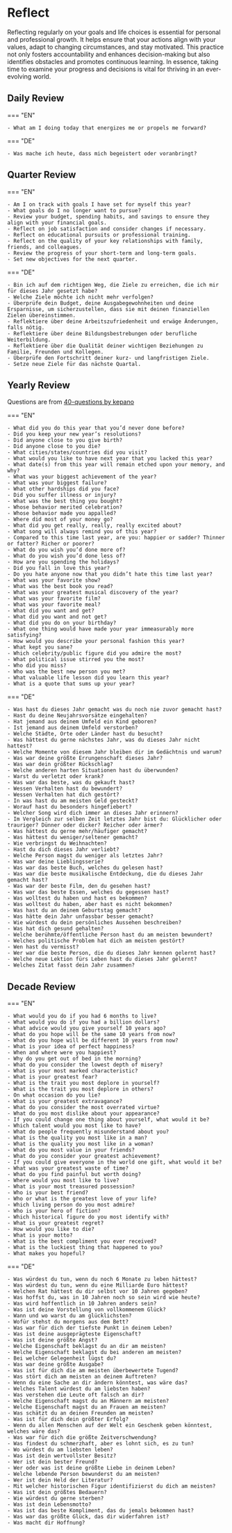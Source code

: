 # Reflect

Reflecting regularly on your goals and life choices is essential for personal and professional growth. It helps ensure that your actions align with your values, adapt to changing circumstances, and stay motivated. This practice not only fosters accountability and enhances decision-making but also identifies obstacles and promotes continuous learning. In essence, taking time to examine your progress and decisions is vital for thriving in an ever-evolving world.

## Daily Review

=== "EN"

    - What am I doing today that energizes me or propels me forward?

=== "DE"

    - Was mache ich heute, dass mich begeistert oder voranbringt?

## Quarter Review

=== "EN"

    - Am I on track with goals I have set for myself this year?
    - What goals do I no longer want to pursue?
    - Review your budget, spending habits, and savings to ensure they align with your financial goals.
    - Reflect on job satisfaction and consider changes if necessary.
    - Reflect on educational pursuits or professional training.
    - Reflect on the quality of your key relationships with family, friends, and colleagues.
    - Review the progress of your short-term and long-term goals.
    - Set new objectives for the next quarter.

=== "DE"

    - Bin ich auf dem richtigen Weg, die Ziele zu erreichen, die ich mir für dieses Jahr gesetzt habe?
    - Welche Ziele möchte ich nicht mehr verfolgen?
    - Überprüfe dein Budget, deine Ausgabegewohnheiten und deine Ersparnisse, um sicherzustellen, dass sie mit deinen finanziellen Zielen übereinstimmen.
    - Reflektiere über deine Arbeitszufriedenheit und erwäge Änderungen, falls nötig.
    - Reflektiere über deine Bildungsbestrebungen oder berufliche Weiterbildung.
    - Reflektiere über die Qualität deiner wichtigen Beziehungen zu Familie, Freunden und Kollegen.
    - Überprüfe den Fortschritt deiner kurz- und langfristigen Ziele.
    - Setze neue Ziele für das nächste Quartal.

## Yearly Review

Questions are from [40-questions by kepano](https://github.com/kepano/40-questions)

=== "EN"

    - What did you do this year that you’d never done before?
    - Did you keep your new year’s resolutions?
    - Did anyone close to you give birth?
    - Did anyone close to you die?
    - What cities/states/countries did you visit?
    - What would you like to have next year that you lacked this year?
    - What date(s) from this year will remain etched upon your memory, and why?
    - What was your biggest achievement of the year?
    - What was your biggest failure?
    - What other hardships did you face?
    - Did you suffer illness or injury?
    - What was the best thing you bought?
    - Whose behavior merited celebration?
    - Whose behavior made you appalled?
    - Where did most of your money go?
    - What did you get really, really, really excited about?
    - What song will always remind you of this year?
    - Compared to this time last year, are you: happier or sadder? Thinner or fatter? Richer or poorer?
    - What do you wish you’d done more of?
    - What do you wish you’d done less of?
    - How are you spending the holidays?
    - Did you fall in love this year?
    - Do you hate anyone now that you didn’t hate this time last year?
    - What was your favorite show?
    - What was the best book you read?
    - What was your greatest musical discovery of the year?
    - What was your favorite film?
    - What was your favorite meal?
    - What did you want and get?
    - What did you want and not get?
    - What did you do on your birthday?
    - What one thing would have made your year immeasurably more satisfying?
    - How would you describe your personal fashion this year?
    - What kept you sane?
    - Which celebrity/public figure did you admire the most?
    - What political issue stirred you the most?
    - Who did you miss?
    - Who was the best new person you met?
    - What valuable life lesson did you learn this year?
    - What is a quote that sums up your year?

=== "DE"

    - Was hast du dieses Jahr gemacht was du noch nie zuvor gemacht hast?
    - Hast du deine Neujahrsvorsätze eingehalten?
    - Hat jemand aus deinem Umfeld ein Kind geboren?
    - Ist jemand aus deinem Umfeld verstorben?
    - Welche Städte, Orte oder Länder hast du besucht?
    - Was hättest du gerne nächstes Jahr, was du dieses Jahr nicht hattest?
    - Welche Momente von diesem Jahr bleiben dir im Gedächtnis und warum?
    - Was war deine größte Errungenschaft dieses Jahr?
    - Was war dein größter Rückschlag?
    - Welche anderen harten Situationen hast du überwunden?
    - Warst du verletzt oder krank?
    - Was war das beste, was du gekauft hast?
    - Wessen Verhalten hast du bewundert?
    - Wessen Verhalten hat dich gestört?
    - In was hast du am meisten Geld gesteckt?
    - Worauf hast du besonders hingefiebert?
    - Welcher Song wird dich immer an dieses Jahr erinnern?
    - Im Vergleich zur selben Zeit letztes Jahr bist du: Glücklicher oder trauriger? Dünner oder dicker? Reicher oder ärmer?
    - Was hättest du gerne mehr/häufiger gemacht?
    - Was hättest du weniger/seltener gemacht?
    - Wie verbringst du Weihnachten?
    - Hast du dich dieses Jahr verliebt?
    - Welche Person magst du weniger als letztes Jahr?
    - Was war deine Lieblingsserie?
    - Was war das beste Buch, welches du gelesen hast?
    - Was war die beste musikalische Entdeckung, die du dieses Jahr gemacht hast?
    - Was war der beste Film, den du gesehen hast?
    - Was war das beste Essen, welches du gegessen hast?
    - Was wolltest du haben und hast es bekommen?
    - Was wolltest du haben, aber hast es nicht bekommen?
    - Was hast du an deinem Geburtstag gemacht?
    - Was hätte dein Jahr unfassbar besser gemacht?
    - Wie würdest du dein persönliches Aussehen beschreiben?
    - Was hat dich gesund gehalten?
    - Welche berühmte/öffentliche Person hast du am meisten bewundert?
    - Welches politische Problem hat dich am meisten gestört?
    - Wen hast du vermisst?
    - Wer war die beste Person, die du dieses Jahr kennen gelernt hast?
    - Welche neue Lektion fürs Leben hast du dieses Jahr gelernt?
    - Welches Zitat fasst dein Jahr zusammen?

## Decade Review

=== "EN"

    - What would you do if you had 6 months to live?
    - What would you do if you had a billion dollars?
    - What advice would you give yourself 10 years ago?
    - What do you hope will be the same 10 years from now?
    - What do you hope will be different 10 years from now?
    - What is your idea of perfect happiness?
    - When and where were you happiest?
    - Why do you get out of bed in the morning?
    - What do you consider the lowest depth of misery?
    - What is your most marked characteristic?
    - What is your greatest fear?
    - What is the trait you most deplore in yourself?
    - What is the trait you most deplore in others?
    - On what occasion do you lie?
    - What is your greatest extravagance?
    - What do you consider the most overrated virtue?
    - What do you most dislike about your appearance?
    - If you could change one thing about yourself, what would it be?
    - Which talent would you most like to have?
    - What do people frequently misunderstand about you?
    - What is the quality you most like in a man?
    - What is the quality you most like in a woman?
    - What do you most value in your friends?
    - What do you consider your greatest achievement?
    - If you could give everyone in the world one gift, what would it be?
    - What was your greatest waste of time?
    - What do you find painful but worth doing?
    - Where would you most like to live?
    - What is your most treasured possession?
    - Who is your best friend?
    - Who or what is the greatest love of your life?
    - Which living person do you most admire?
    - Who is your hero of fiction?
    - Which historical figure do you most identify with?
    - What is your greatest regret?
    - How would you like to die?
    - What is your motto?
    - What is the best compliment you ever received?
    - What is the luckiest thing that happened to you?
    - What makes you hopeful?

=== "DE"

    - Was würdest du tun, wenn du noch 6 Monate zu leben hättest?
    - Was würdest du tun, wenn du eine Milliarde Euro hättest?
    - Welchen Rat hättest du dir selbst vor 10 Jahren gegeben?
    - Was hoffst du, was in 10 Jahren noch so sein wird wie heute?
    - Was wird hoffentlich in 10 Jahren anders sein?
    - Was ist deine Vorstellung von vollkommenem Glück?
    - Wann und wo warst du am glücklichsten?
    - Wofür stehst du morgens aus dem Bett?
    - Was war für dich der tiefste Punkt in deinem Leben?
    - Was ist deine ausgeprägteste Eigenschaft?
    - Was ist deine größte Angst?
    - Welche Eigenschaft beklagst du an dir am meisten?
    - Welche Eigenschaft beklagst du bei anderen am meisten?
    - Bei welcher Gelegenheit lügst du?
    - Was war deine größte Ausgabe?
    - Was ist für dich die am meisten überbewertete Tugend?
    - Was stört dich am meisten an deinem Auftreten?
    - Wenn du eine Sache an dir ändern könntest, was wäre das?
    - Welches Talent würdest du am liebsten haben?
    - Was verstehen die Leute oft falsch an dir?
    - Welche Eigenschaft magst du an Männern am meisten?
    - Welche Eigenschaft magst du an Frauen am meisten?
    - Was schätzt du an deinen Freunden am meisten?
    - Was ist für dich dein größter Erfolg?
    - Wenn du allen Menschen auf der Welt ein Geschenk geben könntest, welches wäre das?
    - Was war für dich die größte Zeitverschwendung?
    - Was findest du schmerzhaft, aber es lohnt sich, es zu tun?
    - Wo würdest du am liebsten leben?
    - Was ist dein wertvollster Besitz?
    - Wer ist dein bester Freund?
    - Wer oder was ist deine größte Liebe in deinem Leben?
    - Welche lebende Person bewunderst du am meisten?
    - Wer ist dein Held der Literatur?
    - Mit welcher historischen Figur identifizierst du dich am meisten?
    - Was ist dein größtes Bedauern?
    - Wie würdest du gerne sterben?
    - Was ist dein Lebensmotto?
    - Was ist das beste Kompliment, das du jemals bekommen hast?
    - Was war das größte Glück, das dir widerfahren ist?
    - Was macht dir Hoffnung?
